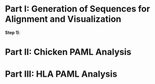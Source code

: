 # Part I: Generation of Sequences for Alignment and Visualization

**Step 1)**:

# Part II: Chicken PAML Analysis

# Part III: HLA PAML Analysis